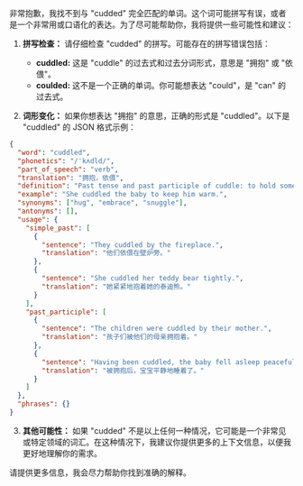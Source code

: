非常抱歉，我找不到与 "cudded" 完全匹配的单词。这个词可能拼写有误，或者是一个非常用或口语化的表达。为了尽可能帮助你，我将提供一些可能性和建议：

1.  **拼写检查：** 请仔细检查 "cudded" 的拼写。可能存在的拼写错误包括：

    *   **cuddled:** 这是 "cuddle" 的过去式和过去分词形式，意思是 "拥抱" 或 "依偎"。
    *   **coulded:** 这不是一个正确的单词。你可能想表达 "could"，是 "can" 的过去式。

2.  **词形变化：** 如果你想表达 "拥抱" 的意思，正确的形式是 "cuddled"。以下是 "cuddled" 的 JSON 格式示例：

```json
{
  "word": "cuddled",
  "phonetics": "/ˈkʌdld/",
  "part_of_speech": "verb",
  "translation": "拥抱，依偎",
  "definition": "Past tense and past participle of cuddle: to hold someone close in your arms to show affection.",
  "example": "She cuddled the baby to keep him warm.",
  "synonyms": ["hug", "embrace", "snuggle"],
  "antonyms": [],
  "usage": {
    "simple_past": [
      {
        "sentence": "They cuddled by the fireplace.",
        "translation": "他们依偎在壁炉旁。"
      },
      {
        "sentence": "She cuddled her teddy bear tightly.",
        "translation": "她紧紧地抱着她的泰迪熊。"
      }
    ],
    "past_participle": [
      {
        "sentence": "The children were cuddled by their mother.",
        "translation": "孩子们被他们的母亲拥抱着。"
      },
      {
        "sentence": "Having been cuddled, the baby fell asleep peacefully.",
        "translation": "被拥抱后，宝宝平静地睡着了。"
      }
    ]
  },
  "phrases": {}
}
```

3.  **其他可能性：** 如果 "cudded" 不是以上任何一种情况，它可能是一个非常见或特定领域的词汇。在这种情况下，我建议你提供更多的上下文信息，以便我更好地理解你的需求。

请提供更多信息，我会尽力帮助你找到准确的解释。
 